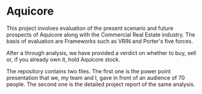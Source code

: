 # Aquicore

This project involves evaluation of the present scenario and future prospects of Aquicore
along with the Commercial Real Estate industry.
The basis of evaluation are Frameworks such as VRIN and Porter's five forces.

After a through analysis, 
we have provided a verdict on whether to buy, sell or, if you already own it, hold Aquicore stock.

The repository contains two files.
The first one is the power point presentation that we, my team and I, gave in front of an audience of 70 people.
The second one is the detailed project report of the same analysis.
